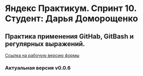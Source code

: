 # Яндекс Практикум. Спринт 10. Студент: Дарья Доморощенко
## Практика применения GitHab, GitBash и регулярных выражений.
[Cсылка на рабочую версию формы](https://daryadomoroshchenko.github.io/)
### Актуальная версия v0.0.6
